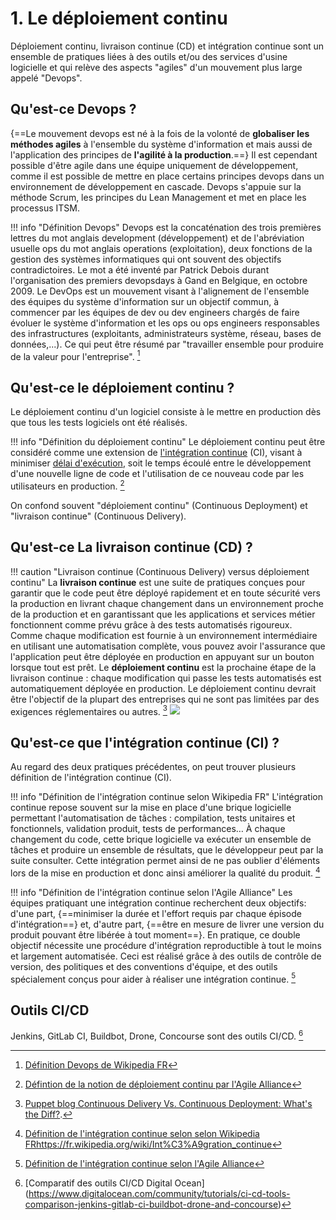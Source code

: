 # 1. Le déploiement continu

Déploiement continu, livraison continue (CD) et intégration continue sont un ensemble de pratiques liées à des outils et/ou des services d'usine logicielle et qui relève des aspects "agiles" d'un mouvement plus large appelé "Devops".

## Qu'est-ce Devops ?

{==Le mouvement devops est né à la fois de la volonté de **globaliser les méthodes agiles** à l'ensemble du système d'information et mais aussi de l'application des principes de **l'agilité à la production**.==} Il est cependant possible d'être agile dans une équipe uniquement de développement, comme il est possible de mettre en place certains principes devops dans un environnement de développement en cascade. Devops s'appuie sur la méthode Scrum, les principes du Lean Management et met en place les processus ITSM.

!!! info "Définition Devops"
    Devops est la concaténation des trois premières lettres du mot anglais development (développement) et de l'abréviation usuelle ops du mot anglais operations (exploitation), deux fonctions de la gestion des systèmes informatiques qui ont souvent des objectifs contradictoires. Le mot a été inventé par Patrick Debois durant l'organisation des premiers devopsdays à Gand en Belgique, en octobre 2009. Le DevOps est un mouvement visant à l'alignement de l'ensemble des équipes du système d'information sur un objectif commun, à commencer par les équipes de dev ou dev engineers chargés de faire évoluer le système d'information et les ops ou ops engineers responsables des infrastructures (exploitants, administrateurs système, réseau, bases de données,...). Ce qui peut être résumé par "travailler ensemble pour produire de la valeur pour l'entreprise". [^devops-wikipedia]

[^devops-wikipedia]: [Définition Devops de Wikipedia FR](https://fr.wikipedia.org/wiki/Devops)

## Qu'est-ce le déploiement continu ?

Le déploiement continu d'un logiciel consiste à le mettre en production dès que tous les tests logiciels ont été réalisés.

!!! info "Définition du déploiement continu"
    Le déploiement continu peut être considéré comme une extension de [l'intégration continue](https://www.agilealliance.org/glossary/continuous-integration/) (CI), visant à minimiser [délai d'exécution](https://www.agilealliance.org/glossary/lead-time/), soit le temps écoulé entre le développement d'une nouvelle ligne de code et l'utilisation de ce nouveau code par les utilisateurs en production. [^continuous-deployment]

[^continuous-deployment]: [Défintion de la notion de déploiement continu par l'Agile Alliance](https://www.agilealliance.org/glossary/continuous-deployment/)

On confond souvent "déploiement continu" (Continuous Deployment) et "livraison continue" (Continuous Delivery).

## Qu'est-ce La livraison continue (CD) ?

!!! caution "Livraison continue (Continuous Delivery) versus déploiement continu"
    La **livraison continue** est une suite de pratiques conçues pour garantir que le code peut être déployé rapidement et en toute sécurité vers la production en livrant chaque changement dans un environnement proche de la production et en garantissant que les applications et services métier fonctionnent comme prévu grâce à des tests automatisés rigoureux. Comme chaque modification est fournie à un environnement intermédiaire en utilisant une automatisation complète, vous pouvez avoir l'assurance que l'application peut être déployée en production en appuyant sur un bouton lorsque tout est prêt.
    Le **déploiement continu** est la prochaine étape de la livraison continue : chaque modification qui passe les tests automatisés est automatiquement déployée en production. Le déploiement continu devrait être l'objectif de la plupart des entreprises qui ne sont pas limitées par des exigences réglementaires ou autres. [^continuous-delivery]
    ![](https://puppet.com/sites/default/files/2016-09/puppet_continuous_diagram.gif)

[^continuous-delivery]: [Puppet blog Continuous Delivery Vs. Continuous Deployment: What's the Diff?](https://puppet.com/blog/continuous-delivery-vs-continuous-deployment-what-s-diff).

## Qu'est-ce que l'intégration continue (CI) ?

Au regard des deux pratiques précédentes, on peut trouver plusieurs définition de l'intégration continue (CI).

!!! info "Définition de l'intégration continue selon Wikipedia FR"
    L'intégration continue repose souvent sur la mise en place d'une brique logicielle permettant l'automatisation de tâches : compilation, tests unitaires et fonctionnels, validation produit, tests de performances… À chaque changement du code, cette brique logicielle va exécuter un ensemble de tâches et produire un ensemble de résultats, que le développeur peut par la suite consulter. Cette intégration permet ainsi de ne pas oublier d'éléments lors de la mise en production et donc ainsi améliorer la qualité du produit. [^continuous-integration-wikipediafr]

[^continuous-integration-wikipediafr]: [Définition de l'intégration continue selon selon Wikipedia FR](https://www.agilealliance.org/glossary/continuous-integration/)https://fr.wikipedia.org/wiki/Int%C3%A9gration_continue

!!! info "Définition de l'intégration continue selon l'Agile Alliance"
    Les équipes pratiquant une intégration continue recherchent deux objectifs: d'une part, {==minimiser la durée et l'effort requis par chaque épisode d'intégration==} et, d'autre part, {==être en mesure de livrer une version du produit pouvant être libérée à tout moment==}. En pratique, ce double objectif nécessite une procédure d'intégration reproductible à tout le moins et largement automatisée. Ceci est réalisé grâce à des outils de contrôle de version, des politiques et des conventions d'équipe, et des outils spécialement conçus pour aider à réaliser une intégration continue. [^continuous-integration-agilealliance]

[^continuous-integration-agilealliance]: [Définition de l'intégration continue selon l'Agile Alliance](https://www.agilealliance.org/glossary/continuous-integration/)

## Outils CI/CD

Jenkins, GitLab CI, Buildbot, Drone, Concourse sont des outils CI/CD. [^cicd-tools-1]

[^cicd-tools-1]: [Comparatif des outils CI/CD Digital Ocean] (https://www.digitalocean.com/community/tutorials/ci-cd-tools-comparison-jenkins-gitlab-ci-buildbot-drone-and-concourse)
